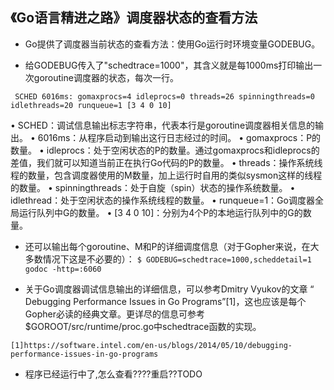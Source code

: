 

## 《Go语言精进之路》调度器状态的查看方法


+ Go提供了调度器当前状态的查看方法：使用Go运行时环境变量GODEBUG。

+ 给GODEBUG传入了"schedtrace=1000"，其含义就是每1000ms打印输出一次goroutine调度器的状态，每次一行。

` SCHED 6016ms: gomaxprocs=4 idleprocs=0 threads=26 spinningthreads=0 idlethreads=20 runqueue=1 [3 4 0 10]`

•  SCHED：调试信息输出标志字符串，代表本行是goroutine调度器相关信息的输出。
•  6016ms：从程序启动到输出这行日志经过的时间。
•  gomaxprocs：P的数量。
•  idleprocs：处于空闲状态的P的数量。通过gomaxprocs和idleprocs的差值，我们就可以知道当前正在执行Go代码的P的数量。
•  threads：操作系统线程的数量，包含调度器使用的M数量，加上运行时自用的类似sysmon这样的线程的数量。
•  spinningthreads：处于自旋（spin）状态的操作系统数量。
•  idlethread：处于空闲状态的操作系统线程的数量。
•  runqueue=1：Go调度器全局运行队列中G的数量。
•  [3 4 0 10]：分别为4个P的本地运行队列中的G的数量。

+ 还可以输出每个goroutine、M和P的详细调度信息（对于Gopher来说，在大多数情况下这是不必要的）：
`$ GODEBUG=schedtrace=1000,scheddetail=1 godoc -http=:6060`

+  关于Go调度器调试信息输出的详细信息，可以参考Dmitry Vyukov的文章 “ Debugging Performance Issues in Go Programs”[1]，这也应该是每个Gopher必读的经典文章。更详尽的信息可参考$GOROOT/src/runtime/proc.go中schedtrace函数的实现。

`[1]https://software.intel.com/en-us/blogs/2014/05/10/debugging-performance-issues-in-go-programs`


+ 程序已经运行中了,怎么查看????重启??TODO